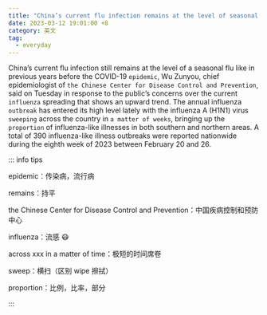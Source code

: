 ```yaml
---
title: "China’s current flu infection remains at the level of seasonal disease like before COVID"
date: 2023-03-12 19:01:00 +8
category: 英文
tag:
  - everyday
---
```


China’s current flu infection still remains at the level of a seasonal flu like in previous years before the COVID-19 `epidemic`, Wu Zunyou, chief epidemiologist of `the Chinese Center for Disease Control and Prevention`, said on Tuesday in response to the public’s concerns over the current `influenza` spreading that shows an upward trend. The annual influenza `outbreak` has entered its high level lately with the influenza A (H1N1) virus `sweeping` across the country in `a matter of weeks`, bringing up the `proportion` of influenza-like illnesses in both southern and northern areas. A total of 390 influenza-like illness outbreaks were reported nationwide during the eighth week of 2023 between February 20 and 26.

::: info tips

epidemic：传染病，流行病

remains：持平

the Chinese Center for Disease Control and Prevention：中国疾病控制和预防中心

influenza：流感 😷

across xxx in a matter of time：极短的时间席卷

sweep：横扫（区别 wipe 擦拭）

proportion：比例，比率，部分

:::

